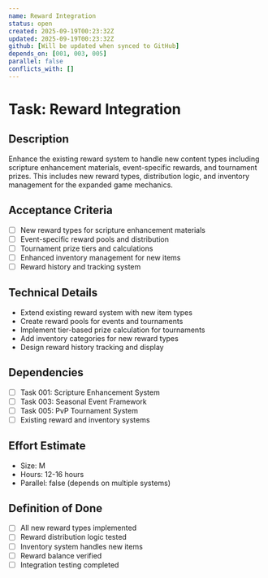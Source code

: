 ```yaml
---
name: Reward Integration
status: open
created: 2025-09-19T00:23:32Z
updated: 2025-09-19T00:23:32Z
github: [Will be updated when synced to GitHub]
depends_on: [001, 003, 005]
parallel: false
conflicts_with: []
---
```


# Task: Reward Integration

## Description
Enhance the existing reward system to handle new content types including scripture enhancement materials, event-specific rewards, and tournament prizes. This includes new reward types, distribution logic, and inventory management for the expanded game mechanics.

## Acceptance Criteria
- [ ] New reward types for scripture enhancement materials
- [ ] Event-specific reward pools and distribution
- [ ] Tournament prize tiers and calculations
- [ ] Enhanced inventory management for new items
- [ ] Reward history and tracking system

## Technical Details
- Extend existing reward system with new item types
- Create reward pools for events and tournaments
- Implement tier-based prize calculation for tournaments
- Add inventory categories for new reward types
- Design reward history tracking and display

## Dependencies
- [ ] Task 001: Scripture Enhancement System
- [ ] Task 003: Seasonal Event Framework
- [ ] Task 005: PvP Tournament System
- [ ] Existing reward and inventory systems

## Effort Estimate
- Size: M
- Hours: 12-16 hours
- Parallel: false (depends on multiple systems)

## Definition of Done
- [ ] All new reward types implemented
- [ ] Reward distribution logic tested
- [ ] Inventory system handles new items
- [ ] Reward balance verified
- [ ] Integration testing completed